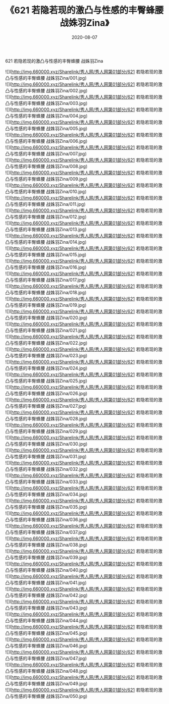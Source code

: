 ﻿---
layout: post
title:  《621 若隐若现的激凸与性感的丰臀蜂腰 战姝羽Zina》
date:   2020-08-07
img: http://img.660000.xyz/Sharelink/秀人网/秀人网第01部分/621 若隐若现的激凸与性感的丰臀蜂腰 战姝羽Zina/000.jpg
categories: [美女, 清纯, 唯美]
---

621 若隐若现的激凸与性感的丰臀蜂腰 战姝羽Zina

  ![](http://img.660000.xyz/Sharelink/秀人网/秀人网第01部分/621 若隐若现的激凸与性感的丰臀蜂腰 战姝羽Zina/001.jpg) <br> ![](http://img.660000.xyz/Sharelink/秀人网/秀人网第01部分/621 若隐若现的激凸与性感的丰臀蜂腰 战姝羽Zina/002.jpg) <br> ![](http://img.660000.xyz/Sharelink/秀人网/秀人网第01部分/621 若隐若现的激凸与性感的丰臀蜂腰 战姝羽Zina/003.jpg) <br> ![](http://img.660000.xyz/Sharelink/秀人网/秀人网第01部分/621 若隐若现的激凸与性感的丰臀蜂腰 战姝羽Zina/004.jpg) <br> ![](http://img.660000.xyz/Sharelink/秀人网/秀人网第01部分/621 若隐若现的激凸与性感的丰臀蜂腰 战姝羽Zina/005.jpg) <br> ![](http://img.660000.xyz/Sharelink/秀人网/秀人网第01部分/621 若隐若现的激凸与性感的丰臀蜂腰 战姝羽Zina/006.jpg) <br> ![](http://img.660000.xyz/Sharelink/秀人网/秀人网第01部分/621 若隐若现的激凸与性感的丰臀蜂腰 战姝羽Zina/007.jpg) <br> ![](http://img.660000.xyz/Sharelink/秀人网/秀人网第01部分/621 若隐若现的激凸与性感的丰臀蜂腰 战姝羽Zina/008.jpg) <br> ![](http://img.660000.xyz/Sharelink/秀人网/秀人网第01部分/621 若隐若现的激凸与性感的丰臀蜂腰 战姝羽Zina/009.jpg) <br> ![](http://img.660000.xyz/Sharelink/秀人网/秀人网第01部分/621 若隐若现的激凸与性感的丰臀蜂腰 战姝羽Zina/010.jpg) <br> ![](http://img.660000.xyz/Sharelink/秀人网/秀人网第01部分/621 若隐若现的激凸与性感的丰臀蜂腰 战姝羽Zina/011.jpg) <br> ![](http://img.660000.xyz/Sharelink/秀人网/秀人网第01部分/621 若隐若现的激凸与性感的丰臀蜂腰 战姝羽Zina/012.jpg) <br> ![](http://img.660000.xyz/Sharelink/秀人网/秀人网第01部分/621 若隐若现的激凸与性感的丰臀蜂腰 战姝羽Zina/013.jpg) <br> ![](http://img.660000.xyz/Sharelink/秀人网/秀人网第01部分/621 若隐若现的激凸与性感的丰臀蜂腰 战姝羽Zina/014.jpg) <br> ![](http://img.660000.xyz/Sharelink/秀人网/秀人网第01部分/621 若隐若现的激凸与性感的丰臀蜂腰 战姝羽Zina/015.jpg) <br> ![](http://img.660000.xyz/Sharelink/秀人网/秀人网第01部分/621 若隐若现的激凸与性感的丰臀蜂腰 战姝羽Zina/016.jpg) <br> ![](http://img.660000.xyz/Sharelink/秀人网/秀人网第01部分/621 若隐若现的激凸与性感的丰臀蜂腰 战姝羽Zina/017.jpg) <br> ![](http://img.660000.xyz/Sharelink/秀人网/秀人网第01部分/621 若隐若现的激凸与性感的丰臀蜂腰 战姝羽Zina/018.jpg) <br> ![](http://img.660000.xyz/Sharelink/秀人网/秀人网第01部分/621 若隐若现的激凸与性感的丰臀蜂腰 战姝羽Zina/019.jpg) <br> ![](http://img.660000.xyz/Sharelink/秀人网/秀人网第01部分/621 若隐若现的激凸与性感的丰臀蜂腰 战姝羽Zina/020.jpg) <br> ![](http://img.660000.xyz/Sharelink/秀人网/秀人网第01部分/621 若隐若现的激凸与性感的丰臀蜂腰 战姝羽Zina/021.jpg) <br> ![](http://img.660000.xyz/Sharelink/秀人网/秀人网第01部分/621 若隐若现的激凸与性感的丰臀蜂腰 战姝羽Zina/022.jpg) <br> ![](http://img.660000.xyz/Sharelink/秀人网/秀人网第01部分/621 若隐若现的激凸与性感的丰臀蜂腰 战姝羽Zina/023.jpg) <br> ![](http://img.660000.xyz/Sharelink/秀人网/秀人网第01部分/621 若隐若现的激凸与性感的丰臀蜂腰 战姝羽Zina/024.jpg) <br> ![](http://img.660000.xyz/Sharelink/秀人网/秀人网第01部分/621 若隐若现的激凸与性感的丰臀蜂腰 战姝羽Zina/025.jpg) <br> ![](http://img.660000.xyz/Sharelink/秀人网/秀人网第01部分/621 若隐若现的激凸与性感的丰臀蜂腰 战姝羽Zina/026.jpg) <br> ![](http://img.660000.xyz/Sharelink/秀人网/秀人网第01部分/621 若隐若现的激凸与性感的丰臀蜂腰 战姝羽Zina/027.jpg) <br> ![](http://img.660000.xyz/Sharelink/秀人网/秀人网第01部分/621 若隐若现的激凸与性感的丰臀蜂腰 战姝羽Zina/028.jpg) <br> ![](http://img.660000.xyz/Sharelink/秀人网/秀人网第01部分/621 若隐若现的激凸与性感的丰臀蜂腰 战姝羽Zina/029.jpg) <br> ![](http://img.660000.xyz/Sharelink/秀人网/秀人网第01部分/621 若隐若现的激凸与性感的丰臀蜂腰 战姝羽Zina/030.jpg) <br> ![](http://img.660000.xyz/Sharelink/秀人网/秀人网第01部分/621 若隐若现的激凸与性感的丰臀蜂腰 战姝羽Zina/031.jpg) <br> ![](http://img.660000.xyz/Sharelink/秀人网/秀人网第01部分/621 若隐若现的激凸与性感的丰臀蜂腰 战姝羽Zina/032.jpg) <br> ![](http://img.660000.xyz/Sharelink/秀人网/秀人网第01部分/621 若隐若现的激凸与性感的丰臀蜂腰 战姝羽Zina/033.jpg) <br> ![](http://img.660000.xyz/Sharelink/秀人网/秀人网第01部分/621 若隐若现的激凸与性感的丰臀蜂腰 战姝羽Zina/034.jpg) <br> ![](http://img.660000.xyz/Sharelink/秀人网/秀人网第01部分/621 若隐若现的激凸与性感的丰臀蜂腰 战姝羽Zina/035.jpg) <br> ![](http://img.660000.xyz/Sharelink/秀人网/秀人网第01部分/621 若隐若现的激凸与性感的丰臀蜂腰 战姝羽Zina/036.jpg) <br> ![](http://img.660000.xyz/Sharelink/秀人网/秀人网第01部分/621 若隐若现的激凸与性感的丰臀蜂腰 战姝羽Zina/037.jpg) <br> ![](http://img.660000.xyz/Sharelink/秀人网/秀人网第01部分/621 若隐若现的激凸与性感的丰臀蜂腰 战姝羽Zina/038.jpg) <br> ![](http://img.660000.xyz/Sharelink/秀人网/秀人网第01部分/621 若隐若现的激凸与性感的丰臀蜂腰 战姝羽Zina/039.jpg) <br> ![](http://img.660000.xyz/Sharelink/秀人网/秀人网第01部分/621 若隐若现的激凸与性感的丰臀蜂腰 战姝羽Zina/040.jpg) <br> ![](http://img.660000.xyz/Sharelink/秀人网/秀人网第01部分/621 若隐若现的激凸与性感的丰臀蜂腰 战姝羽Zina/041.jpg) <br> ![](http://img.660000.xyz/Sharelink/秀人网/秀人网第01部分/621 若隐若现的激凸与性感的丰臀蜂腰 战姝羽Zina/042.jpg) <br> ![](http://img.660000.xyz/Sharelink/秀人网/秀人网第01部分/621 若隐若现的激凸与性感的丰臀蜂腰 战姝羽Zina/043.jpg) <br> ![](http://img.660000.xyz/Sharelink/秀人网/秀人网第01部分/621 若隐若现的激凸与性感的丰臀蜂腰 战姝羽Zina/044.jpg) <br> ![](http://img.660000.xyz/Sharelink/秀人网/秀人网第01部分/621 若隐若现的激凸与性感的丰臀蜂腰 战姝羽Zina/045.jpg) <br> ![](http://img.660000.xyz/Sharelink/秀人网/秀人网第01部分/621 若隐若现的激凸与性感的丰臀蜂腰 战姝羽Zina/046.jpg) <br> ![](http://img.660000.xyz/Sharelink/秀人网/秀人网第01部分/621 若隐若现的激凸与性感的丰臀蜂腰 战姝羽Zina/047.jpg) <br> ![](http://img.660000.xyz/Sharelink/秀人网/秀人网第01部分/621 若隐若现的激凸与性感的丰臀蜂腰 战姝羽Zina/048.jpg) <br> ![](http://img.660000.xyz/Sharelink/秀人网/秀人网第01部分/621 若隐若现的激凸与性感的丰臀蜂腰 战姝羽Zina/049.jpg) <br> ![](http://img.660000.xyz/Sharelink/秀人网/秀人网第01部分/621 若隐若现的激凸与性感的丰臀蜂腰 战姝羽Zina/050.jpg) <br>